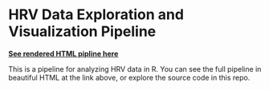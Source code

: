 # HRV Data Exploration and Visualization Pipeline

[**See rendered HTML pipline here**](https://d-bohn.github.io/hrv_pipeline/physio_pipeline.html)

This is a pipeline for analyzing HRV data in R. You can see the full pipeline
in beautiful HTML at the link above, or explore the source code in this repo.
